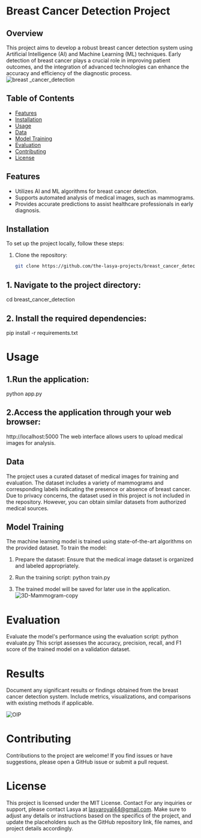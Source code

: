 
# Breast Cancer Detection Project

## Overview

This project aims to develop a robust breast cancer detection system using Artificial Intelligence (AI) and Machine Learning (ML) techniques. Early detection of breast cancer plays a crucial role in improving patient outcomes, and the integration of advanced technologies can enhance the accuracy and efficiency of the diagnostic process.
![breast _cancer_detection](https://github.com/the-lasya-projects/breast_cancer_detection/assets/142709321/17213f9f-5a75-41ff-a7e6-307bcc5180bf)


## Table of Contents

- [Features](#features)
- [Installation](#installation)
- [Usage](#usage)
- [Data](#data)
- [Model Training](#model-training)
- [Evaluation](#evaluation)
- [Contributing](#contributing)
- [License](#license)

## Features

- Utilizes AI and ML algorithms for breast cancer detection.
- Supports automated analysis of medical images, such as mammograms.
- Provides accurate predictions to assist healthcare professionals in early diagnosis.

## Installation

To set up the project locally, follow these steps:

1. Clone the repository:

   ```bash
   git clone https://github.com/the-lasya-projects/breast_cancer_detection.git
 ## 1. Navigate to the project directory:
   cd breast_cancer_detection
 ## 2. Install the required dependencies:
   pip install -r requirements.txt
 # Usage
## 1.Run the application:
python app.py
## 2.Access the application through your web browser:
http://localhost:5000
The web interface allows users to upload medical images for analysis.
## Data
The project uses a curated dataset of medical images for training and evaluation. The dataset includes a variety of mammograms and corresponding labels indicating the presence or absence of breast cancer. Due to privacy concerns, the dataset used in this project is not included in the repository. However, you can obtain similar datasets from authorized medical sources.

## Model Training
The machine learning model is trained using state-of-the-art algorithms on the provided dataset. To train the model:

1. Prepare the dataset: Ensure that the medical image dataset is organized and labeled appropriately.

2. Run the training script:
   python train.py
3. The trained model will be saved for later use in the application.
 ![3D-Mammogram-copy](https://github.com/the-lasya-projects/breast_cancer_detection/assets/142709321/8419f904-0450-4548-8ea5-3426f5363ed2)
  

  # Evaluation
Evaluate the model's performance using the evaluation script:
python evaluate.py
This script assesses the accuracy, precision, recall, and F1 score of the trained model on a validation dataset.
# Results
Document any significant results or findings obtained from the breast cancer detection system. Include metrics, visualizations, and comparisons with existing methods if applicable.

![OIP](https://github.com/the-lasya-projects/breast_cancer_detection/assets/142709321/df26a058-d03a-4c3c-8c90-0eb170f22e38)

# Contributing
Contributions to the project are welcome! If you find issues or have suggestions, please open a GitHub issue or submit a pull request.
 # License
This project is licensed under the MIT License.
Contact
For any inquiries or support, please contact Lasya  at lasyaroyal44@gmail.com.
Make sure to adjust any details or instructions based on the specifics of the project, and update the placeholders such as the GitHub repository link, file names, and project details accordingly.















   

